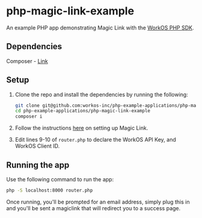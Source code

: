 # php-magic-link-example

An example PHP app demonstrating Magic Link with the [WorkOS PHP SDK](https://github.com/workos-inc/workos-php).

## Dependencies

Composer - [Link](https://getcomposer.org/)

## Setup

1. Clone the repo and install the dependencies by running the following:

   ```bash
   git clone git@github.com:workos-inc/php-example-applications/php-magic-link-example
   cd php-example-applications/php-magic-link-example
   composer i
   ```

1. Follow the instructions [here](https://workos.com/docs/magic-link/guide) on setting up Magic Link.

1. Edit lines 9-10 of `router.php` to declare the WorkOS API Key, and WorkOS Client ID.

## Running the app

Use the following command to run the app:

```bash
php -S localhost:8000 router.php
```

Once running, you'll be prompted for an email address, simply plug this in and you'll be sent a magiclink that will redirect you to a success page.
